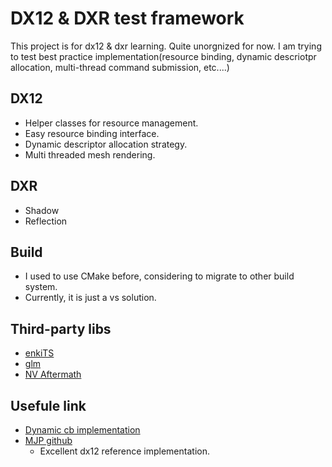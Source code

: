 # DX12 & DXR test framework
This project is for dx12 & dxr learning. Quite  unorgnized for now. I am trying to test best practice implementation(resource binding, dynamic descriotpr allocation, multi-thread command submission, etc....)

## DX12
* Helper classes for resource management.
* Easy resource binding interface.
* Dynamic descriptor allocation strategy.
* Multi threaded mesh rendering.

## DXR
* Shadow
* Reflection

## Build
* I used to use CMake before, considering to migrate to other build system.
* Currently, it is just a vs solution.

## Third-party libs
* [enkiTS](https://github.com/dougbinks/enkiTS)
* [glm](https://glm.g-truc.net/0.9.9/index.html)
* [NV Aftermath](https://developer.nvidia.com/nvidia-aftermath)

## Usefule link
* [Dynamic cb implementation](https://github.com/Microsoft/DirectX-Graphics-Samples/blob/07008938a0dc5a187a23abcb55b61f8c2809c874/Samples/Desktop/D3D12PipelineStateCache/src/DynamicConstantBuffer.cpp#L64)
* [MJP github](https://github.com/TheRealMJP)
	* Excellent dx12 reference implementation.